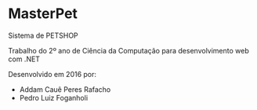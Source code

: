 # MasterPet
Sistema de PETSHOP

Trabalho do 2º ano de Ciência da Computação para desenvolvimento web com .NET

Desenvolvido em 2016 por:
 - Addam Cauê Peres Rafacho
 - Pedro Luiz Foganholi
